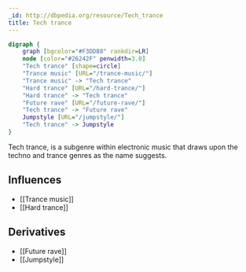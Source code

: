 ```yaml
---
_id: http://dbpedia.org/resource/Tech_trance
title: Tech trance
---
```


```dot
digraph {
	graph [bgcolor="#F3DDB8" rankdir=LR]
	node [color="#26242F" penwidth=3.0]
	"Tech trance" [shape=circle]
	"Trance music" [URL="/trance-music/"]
	"Trance music" -> "Tech trance"
	"Hard trance" [URL="/hard-trance/"]
	"Hard trance" -> "Tech trance"
	"Future rave" [URL="/future-rave/"]
	"Tech trance" -> "Future rave"
	Jumpstyle [URL="/jumpstyle/"]
	"Tech trance" -> Jumpstyle
}
```

Tech trance, is a subgenre within electronic music that draws upon the techno and trance genres as the name suggests.

## Influences

- [[Trance music]]
- [[Hard trance]]

## Derivatives

- [[Future rave]]
- [[Jumpstyle]]
